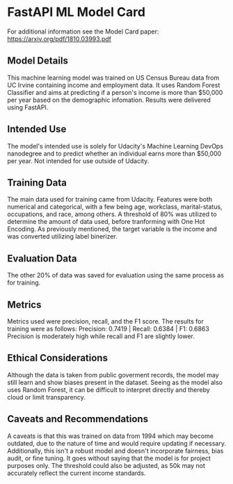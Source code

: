 # FastAPI ML Model Card
For additional information see the Model Card paper: https://arxiv.org/pdf/1810.03993.pdf

## Model Details
This machine learning model was trained on US Census Bureau data from UC Irvine containing income and employment data. It uses Random Forest Classifier and aims at predicting if a person's income is more than $50,000 per year based on the demographic infomation. Results were delivered using FastAPI. 

## Intended Use
The model's intended use is solely for Udacity's Machine Learning DevOps nanodegree and to predict whether an individual earns more than $50,000 per year. Not intended for use outside of Udacity.

## Training Data
The main data used for training came from Udacity. Features were both numerical and categorical, with a few being age, workclass, marital-status, occupations, and race, among others. A threshold of 80% was utilized to determine the amount of data used, before tranforming with One Hot Encoding. As previously mentioned, the target variable is the income and was converted utilizing label binerizer.  

## Evaluation Data
The other 20% of data was saved for evaluation using the same process as for training. 

## Metrics
Metrics used were precision, recall, and the F1 score. The results for training were as follows:
Precision: 0.7419 | Recall: 0.6384 | F1: 0.6863
Precision is moderately high while recall and F1 are slightly lower. 

## Ethical Considerations
Although the data is taken from public goverment records, the model may still learn and show biases present in the dataset. Seeing as the model also uses Random Forest, it can be difficult to interpret directly and thereby cloud or limit transparency. 

## Caveats and Recommendations
A caveats is that this was trained on data from 1994 which may become outdated, due to the nature of time and would require updating if necessary. Additionally, this isn't a robust model and doesn't incorporate fairness, bias audit, or fine tuning. It goes without saying that the model is for project purposes only. The threshold could also be adjusted, as 50k may not accurately reflect the current income standards. 
